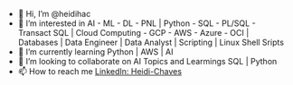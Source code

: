 - 👋 Hi, I’m @heidihac
- 👀 I’m interested in AI - ML - DL - PNL | Python - SQL - PL/SQL - Transact SQL | Cloud Computing - GCP - AWS - Azure - OCI | Databases | Data Engineer | Data Analyst | Scripting | Linux Shell Sripts
- 🌱 I’m currently learning Python | AWS | AI
- 💞️ I’m looking to collaborate on AI Topics and Learmings  SQL | Python 
- 📫 How to reach me [LinkedIn: Heidi-Chaves](https://www.linkedin.com/in/heidi-chaves/)

<!---
heidihac/heidihac is a ✨ special ✨ repository because its `README.md` (this file) appears on your GitHub profile.
You can click the Preview link to take a look at your changes.
--->

